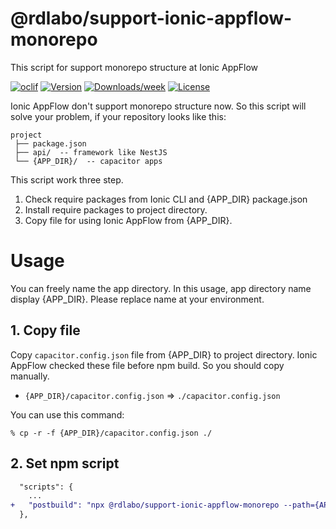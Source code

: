@rdlabo/support-ionic-appflow-monorepo
======================================

This script for support monorepo structure at Ionic AppFlow 

[![oclif](https://img.shields.io/badge/cli-oclif-brightgreen.svg)](https://oclif.io)
[![Version](https://img.shields.io/npm/v/@rdlabo/support-ionic-appflow-monorepo.svg)](https://npmjs.org/package/@rdlabo/support-ionic-appflow-monorepo)
[![Downloads/week](https://img.shields.io/npm/dw/@rdlabo/support-ionic-appflow-monorepo.svg)](https://npmjs.org/package/@rdlabo/support-ionic-appflow-monorepo)
[![License](https://img.shields.io/npm/l/@rdlabo/support-ionic-appflow-monorepo.svg)](https://github.com/rdlabo-team/support-ionic-appflow-monorepo/blob/master/package.json)


Ionic AppFlow don't support monorepo structure now.
So this script will solve your problem, if your repository looks like this:

```
project
 ├── package.json
 ├── api/  -- framework like NestJS
 └── {APP_DIR}/  -- capacitor apps
```

This script work three step.

1. Check require packages from Ionic CLI and {APP_DIR} package.json
2. Install require packages to project directory.
3. Copy file for using Ionic AppFlow from {APP_DIR}.

# Usage
You can freely name the app directory. In this usage, app directory name display {APP_DIR}. Please replace name at your environment.

## 1. Copy file
Copy `capacitor.config.json` file from {APP_DIR} to project directory. Ionic AppFlow checked these file before npm build. So you should copy manually.

- `{APP_DIR}/capacitor.config.json` => `./capacitor.config.json`

You can use this command:
```sh-session
% cp -r -f {APP_DIR}/capacitor.config.json ./
```

## 2. Set npm script

```diff
  "scripts": {
    ...
+   "postbuild": "npx @rdlabo/support-ionic-appflow-monorepo --path={APP_DIR}"
  },
```
